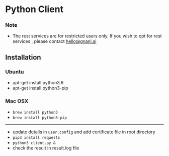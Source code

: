 # Python Client

### Note 
- The rest services are for restricted users only. If you wish to opt for rest services , please contact hello@gnani.ai

## Installation

### Ubuntu
- apt-get install python3.6
- apt-get install python3-pip

### Mac OSX
- `brew install python3`
- `brew install python3-pip`
___
- update details in `user.config` and add certificate file in root directory
- `pip3 install requests`
- `python3 client.py &` 
- check the result in result.log file

